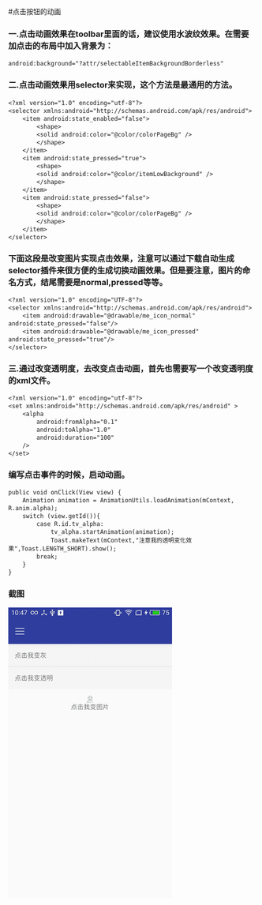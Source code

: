 #点击按钮的动画
### 一.点击动画效果在toolbar里面的话，建议使用水波纹效果。在需要加点击的布局中加入背景为：
    android:background="?attr/selectableItemBackgroundBorderless"
### 二.点击动画效果用selector来实现，这个方法是最通用的方法。
    <?xml version="1.0" encoding="utf-8"?>
    <selector xmlns:android="http://schemas.android.com/apk/res/android">
	    <item android:state_enabled="false">
		    <shape>
		    <solid android:color="@color/colorPageBg" />
		    </shape>
	    </item>
	    <item android:state_pressed="true">
		    <shape>
		    <solid android:color="@color/itemLowBackground" />
		    </shape>
	    </item>
	    <item android:state_pressed="false">
		    <shape>
		    <solid android:color="@color/colorPageBg" />
		    </shape>
	    </item>
    </selector>
### 下面这段是改变图片实现点击效果，注意可以通过下载自动生成selector插件来很方便的生成切换动画效果。但是要注意，图片的命名方式，结尾需要是normal,pressed等等。
    <?xml version="1.0" encoding="UTF-8"?>
    <selector xmlns:android="http://schemas.android.com/apk/res/android">
	    <item android:drawable="@drawable/me_icon_normal" android:state_pressed="false"/>
	    <item android:drawable="@drawable/me_icon_pressed" android:state_pressed="true"/>
    </selector>
### 三.通过改变透明度，去改变点击动画，首先也需要写一个改变透明度的xml文件。
    <?xml version="1.0" encoding="utf-8"?>
    <set xmlns:android="http://schemas.android.com/apk/res/android" >
	    <alpha
		    android:fromAlpha="0.1"
		    android:toAlpha="1.0"
		    android:duration="100"
	    /> 
    </set>
### 编写点击事件的时候，启动动画。
    public void onClick(View view) {
	    Animation animation = AnimationUtils.loadAnimation(mContext, R.anim.alpha);
	    switch (view.getId()){
		    case R.id.tv_alpha:
			    tv_alpha.startAnimation(animation);
			    Toast.makeText(mContext,"注意我的透明变化效果",Toast.LENGTH_SHORT).show();
		    break;
	    }
    }
### 截图
![点击效果演示](images/GIF.gif)